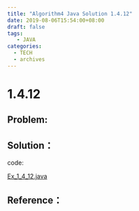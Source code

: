 ```yaml
---
title: "Algorithm4 Java Solution 1.4.12"
date: 2019-08-06T15:54:00+08:00
draft: false
tags:
   - JAVA
categories:
  - TECH
  - archives
---
```



# 1.4.12

## Problem:


## Solution：

code:

[Ex_1_4_12.java](./Ex_1_4_12.java)


## Reference：


